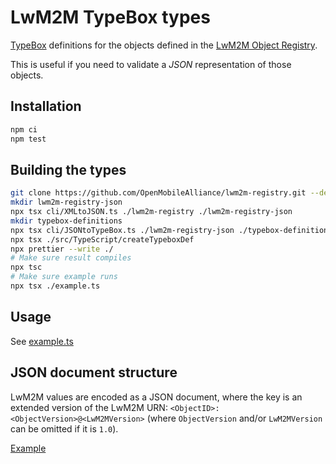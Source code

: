 # LwM2M TypeBox types

[TypeBox](https://github.com/sinclairzx81/typebox) definitions for the objects
defined in the
[LwM2M Object Registry](https://github.com/OpenMobileAlliance/lwm2m-registry).

This is useful if you need to validate a _JSON_ representation of those objects.

## Installation

```bash
npm ci
npm test
```

## Building the types

```bash
git clone https://github.com/OpenMobileAlliance/lwm2m-registry.git --depth 1
mkdir lwm2m-registry-json
npx tsx cli/XMLtoJSON.ts ./lwm2m-registry ./lwm2m-registry-json
mkdir typebox-definitions
npx tsx cli/JSONtoTypeBox.ts ./lwm2m-registry-json ./typebox-definitions
npx tsx ./src/TypeScript/createTypeboxDef
npx prettier --write ./
# Make sure result compiles
npx tsc
# Make sure example runs
npx tsx ./example.ts

```

## Usage

See [example.ts](./example.ts)

## JSON document structure

LwM2M values are encoded as a JSON document, where the key is an extended
version of the LwM2M URN: `<ObjectID>:<ObjectVersion>@<LwM2MVersion>` (where
`ObjectVersion` and/or `LwM2MVersion` can be omitted if it is `1.0`).

[Example](./known-good-shadow.json)
